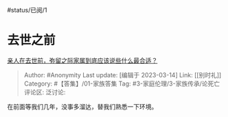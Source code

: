 #status/已阅/1 

# 去世之前
[亲人在去世前，弥留之际家属到底应该说些什么最合适？](https://www.zhihu.com/question/288232772/answer/2935662809)

> Author: #Anonymity
> Last update: [编辑于 2023-03-14]
> Link: [[别时礼]]
> Category: #【答集】/01-家族答集
> Tag: #3-家庭伦理/3-家族传承/论死亡 
> 评论区:
> 泛讨论:

在前面等我们几年，没事多溜达，替我们熟悉一下环境。

